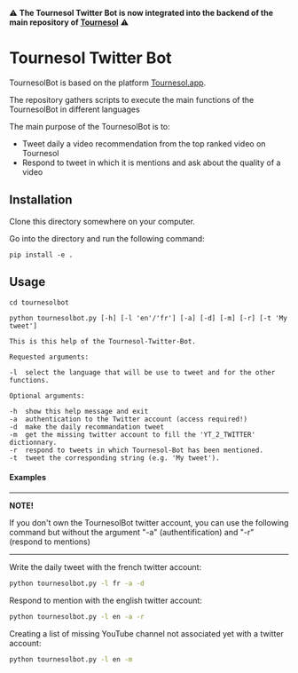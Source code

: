 ⚠️ **The Tournesol Twitter Bot is now integrated into the backend of the main repository of [Tournesol](https://github.com/tournesol-app/tournesol/tree/main/backend/twitterbot)** ⚠️ 

# Tournesol Twitter Bot
TournesolBot is based on the platform [Tournesol.app](https://tournesol.app).

The repository gathers scripts to execute the main functions of the TournesolBot in different languages

The main purpose of the TournesolBot is to:
- Tweet daily a video recommendation from the top ranked video on Tournesol
- Respond to tweet in which it is mentions and ask about the quality of a video

## Installation

Clone this directory somewhere on your computer.

Go into the directory and run the following command:

```
pip install -e .
```


## Usage

```
cd tournesolbot

python tournesolbot.py [-h] [-l 'en'/'fr'] [-a] [-d] [-m] [-r] [-t 'My tweet']

This is this help of the Tournesol-Twitter-Bot.

Requested arguments:

-l	select the language that will be use to tweet and for the other functions.

Optional arguments:

-h	show this help message and exit
-a	authentication to the Twitter account (access required!)
-d	make the daily recommandation tweet
-m	get the missing twitter account to fill the 'YT_2_TWITTER' dictionnary.
-r	respond to tweets in which Tournesol-Bot has been mentioned.
-t	tweet the corresponding string (e.g. 'My tweet').
```

#### Examples

---
**NOTE!**

If you don't own the TournesolBot twitter account, you can use the following command but without the argument "-a" (authentification) and "-r" (respond to mentions)

---

Write the daily tweet with the french twitter account:

```sh
python tournesolbot.py -l fr -a -d
```

Respond to mention with the english twitter account:

```sh
python tournesolbot.py -l en -a -r
```

Creating a list of missing YouTube channel  not associated yet with a twitter account:

```sh
python tournesolbot.py -l en -m
```
